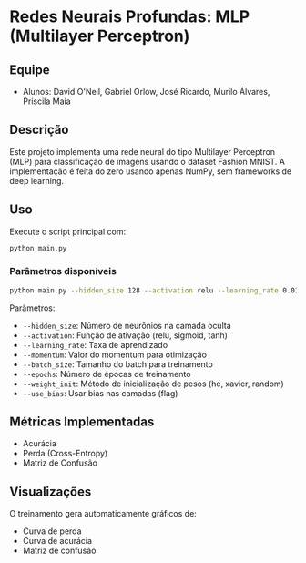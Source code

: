 # Redes Neurais Profundas: MLP (Multilayer Perceptron)

## Equipe

- Alunos: David O'Neil, Gabriel Orlow, José Ricardo, Murilo Álvares, Priscila Maia

## Descrição

Este projeto implementa uma rede neural do tipo Multilayer Perceptron (MLP) para classificação de imagens usando o dataset Fashion MNIST. A implementação é feita do zero usando apenas NumPy, sem frameworks de deep learning.

## Uso

Execute o script principal com:

```bash
python main.py
```

### Parâmetros disponíveis

```bash
python main.py --hidden_size 128 --activation relu --learning_rate 0.01 --batch_size 32 --epochs 50
```

Parâmetros:

- `--hidden_size`: Número de neurônios na camada oculta
- `--activation`: Função de ativação (relu, sigmoid, tanh)
- `--learning_rate`: Taxa de aprendizado
- `--momentum`: Valor do momentum para otimização
- `--batch_size`: Tamanho do batch para treinamento
- `--epochs`: Número de épocas de treinamento
- `--weight_init`: Método de inicialização de pesos (he, xavier, random)
- `--use_bias`: Usar bias nas camadas (flag)

## Métricas Implementadas

- Acurácia
- Perda (Cross-Entropy)
- Matriz de Confusão

## Visualizações

O treinamento gera automaticamente gráficos de:

- Curva de perda
- Curva de acurácia
- Matriz de confusão
